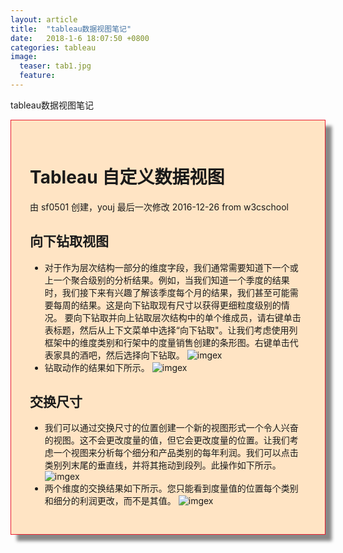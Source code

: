 ```yaml
---
layout: article
title:  "tableau数据视图笔记"
date:   2018-1-6 18:07:50 +0800
categories: tableau 
image:
  teaser: tab1.jpg
  feature: 
---
```

tableau数据视图笔记
<div class="row img-rounded" style="background-color:#ffe4c4;padding:30px; box-shadow: 10px 10px 5px #888888; border: 1px solid #EA1D2D;">
<div class="col-md-12">
<div class="col-md-12"  markdown="1" >

# Tableau 自定义数据视图

由 sf0501 创建，youj 最后一次修改 2016-12-26
from w3cschool
## 向下钻取视图
- 对于作为层次结构一部分的维度字段，我们通常需要知道下一个或上一个聚合级别的分析结果。例如，当我们知道一个季度的结果时，我们接下来有兴趣了解该季度每个月的结果，我们甚至可能需要每周的结果。这是向下钻取现有尺寸以获得更细粒度级别的情况。
要向下钻取并向上钻取层次结构中的单个维成员，请右键单击表标题，然后从上下文菜单中选择“向下钻取"。让我们考虑使用列框架中的维度类别和行架中的度量销售创建的条形图。右键单击代表家具的酒吧，然后选择向下钻取。
![imgex](https://lamkk.github.io/images/tab1.jpg)
- 钻取动作的结果如下所示。
![imgex](https://lamkk.github.io/images/tab2.jpg)
## 交换尺寸
- 我们可以通过交换尺寸的位置创建一个新的视图形式一个令人兴奋的视图。这不会更改度量的值，但它会更改度量的位置。让我们考虑一个视图来分析每个细分和产品类别的每年利润。我们可以点击类别列末尾的垂直线，并将其拖动到段列。此操作如下所示。
![imgex](https://lamkk.github.io/images/tab3.jpg)
- 两个维度的交换结果如下所示。您只能看到度量值的位置每个类别和细分的利润更改，而不是其值。
![imgex](https://lamkk.github.io/images/tab4.jpg)

 </div>
 </div>
 </div>

